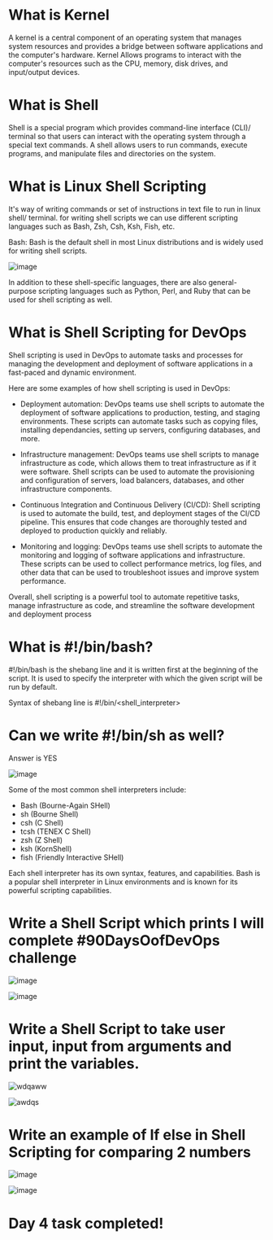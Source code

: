 # What is Kernel

A kernel is a central component of an operating system that manages system resources and provides a bridge between software applications and the computer's hardware. 
Kernel Allows programs to interact with the computer's resources such as the CPU, memory, disk drives, and input/output devices.

# What is Shell

Shell is a special program which provides command-line interface (CLI)/ terminal so that users can interact with the operating system through a special text commands. 
A shell allows users to run commands, execute programs, and manipulate files and directories on the system.

# What is Linux Shell Scripting

It's way of writing commands or set of instructions in text file to run in linux shell/ terminal. for writing shell scripts we can use different scripting languages such as Bash, Zsh, Csh, Ksh, Fish, etc.

Bash: Bash is the default shell in most Linux distributions and is widely used for writing shell scripts.

![image](https://user-images.githubusercontent.com/117350787/227454483-061994c5-4394-4d7d-aaa1-397b6d80cb1f.png)

In addition to these shell-specific languages, there are also general-purpose scripting languages such as Python, Perl, and Ruby that can be used for shell scripting as well.

# What is Shell Scripting for DevOps

Shell scripting is used in DevOps to automate tasks and processes for managing the development and deployment of software applications in a fast-paced and dynamic environment.

Here are some examples of how shell scripting is used in DevOps:

- Deployment automation: DevOps teams use shell scripts to automate the deployment of software applications to production, testing, and staging environments. These scripts can automate tasks such as copying files, installing dependancies, setting up servers, configuring databases, and more.

- Infrastructure management: DevOps teams use shell scripts to manage infrastructure as code, which allows them to treat infrastructure as if it were software. Shell scripts can be used to automate the provisioning and configuration of servers, load balancers, databases, and other infrastructure components.

- Continuous Integration and Continuous Delivery (CI/CD): Shell scripting is used to automate the build, test, and deployment stages of the CI/CD pipeline. This ensures that code changes are thoroughly tested and deployed to production quickly and reliably.

- Monitoring and logging: DevOps teams use shell scripts to automate the monitoring and logging of software applications and infrastructure. These scripts can be used to collect performance metrics, log files, and other data that can be used to troubleshoot issues and improve system performance.

Overall, shell scripting is a powerful tool to automate repetitive tasks, manage infrastructure as code, and streamline the software development and deployment process

# What is #!/bin/bash?

#!/bin/bash is the shebang line and it is written first at the beginning of the script. It is used to specify the interpreter with which the given script will be run by default.

Syntax of shebang line is #!/bin/<shell_interpreter>

# Can we write #!/bin/sh as well?

Answer is YES

![image](https://user-images.githubusercontent.com/117350787/227456586-549eef68-7cdf-4e0f-a221-5c0f97c5b6bf.png)

Some of the most common shell interpreters include:
- Bash (Bourne-Again SHell)
- sh (Bourne Shell)
- csh (C Shell)
- tcsh (TENEX C Shell)
- zsh (Z Shell)
- ksh (KornShell)
- fish (Friendly Interactive SHell)

Each shell interpreter has its own syntax, features, and capabilities. Bash is a popular shell interpreter in Linux environments and is known for its powerful scripting capabilities.

# Write a Shell Script which prints I will complete #90DaysOofDevOps challenge

![image](https://user-images.githubusercontent.com/117350787/227458530-2e8a73c3-f271-41c5-834c-e2c6a56960b1.png)

![image](https://user-images.githubusercontent.com/117350787/227458813-c75ab35a-1977-4d63-8cd9-494b958f2e2b.png)

# Write a Shell Script to take user input, input from arguments and print the variables.

![wdqaww](https://user-images.githubusercontent.com/117350787/228121722-5020ab8f-969a-44fa-826c-841fc994fa77.PNG)

![awdqs](https://user-images.githubusercontent.com/117350787/228121820-65348440-65bf-4b45-8b1d-56ce3ae92ed8.PNG)

# Write an example of If else in Shell Scripting for comparing 2 numbers

![image](https://user-images.githubusercontent.com/117350787/227599002-15016e1b-645a-41c7-bb8f-1f1ca25b33e0.png)

![image](https://user-images.githubusercontent.com/117350787/227599157-2c3d0c38-feae-4a68-96ac-9e9a0ca22e9c.png)


# Day 4 task completed!











